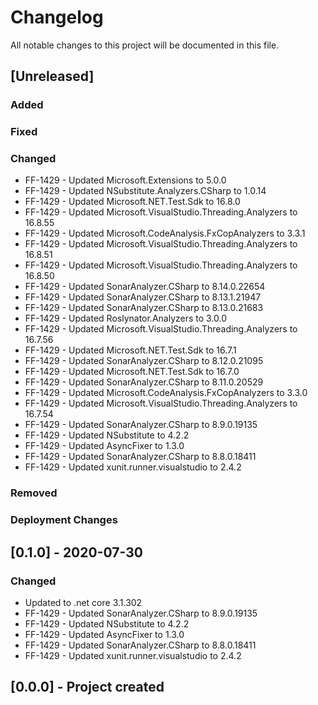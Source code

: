 # Changelog
All notable changes to this project will be documented in this file.

<!--
Please ADD ALL Changes to the UNRELASED SECTION and not a specific release
-->

## [Unreleased]
### Added
### Fixed
### Changed
- FF-1429 - Updated Microsoft.Extensions to 5.0.0
- FF-1429 - Updated NSubstitute.Analyzers.CSharp to 1.0.14
- FF-1429 - Updated Microsoft.NET.Test.Sdk to 16.8.0
- FF-1429 - Updated Microsoft.VisualStudio.Threading.Analyzers to 16.8.55
- FF-1429 - Updated Microsoft.CodeAnalysis.FxCopAnalyzers to 3.3.1
- FF-1429 - Updated Microsoft.VisualStudio.Threading.Analyzers to 16.8.51
- FF-1429 - Updated Microsoft.VisualStudio.Threading.Analyzers to 16.8.50
- FF-1429 - Updated SonarAnalyzer.CSharp to 8.14.0.22654
- FF-1429 - Updated SonarAnalyzer.CSharp to 8.13.1.21947
- FF-1429 - Updated SonarAnalyzer.CSharp to 8.13.0.21683
- FF-1429 - Updated Roslynator.Analyzers to 3.0.0
- FF-1429 - Updated Microsoft.VisualStudio.Threading.Analyzers to 16.7.56
- FF-1429 - Updated Microsoft.NET.Test.Sdk to 16.7.1
- FF-1429 - Updated SonarAnalyzer.CSharp to 8.12.0.21095
- FF-1429 - Updated Microsoft.NET.Test.Sdk to 16.7.0
- FF-1429 - Updated SonarAnalyzer.CSharp to 8.11.0.20529
- FF-1429 - Updated Microsoft.CodeAnalysis.FxCopAnalyzers to 3.3.0
- FF-1429 - Updated Microsoft.VisualStudio.Threading.Analyzers to 16.7.54
- FF-1429 - Updated SonarAnalyzer.CSharp to 8.9.0.19135
- FF-1429 - Updated NSubstitute to 4.2.2
- FF-1429 - Updated AsyncFixer to 1.3.0
- FF-1429 - Updated SonarAnalyzer.CSharp to 8.8.0.18411
- FF-1429 - Updated xunit.runner.visualstudio to 2.4.2
### Removed
### Deployment Changes

<!--
Releases that have at least been deployed to staging, BUT NOT necessarily released to live.  Changes should be moved from [Unreleased] into here as they are merged into the appropriate release branch
-->
## [0.1.0] - 2020-07-30
### Changed
- Updated to .net core 3.1.302
- FF-1429 - Updated SonarAnalyzer.CSharp to 8.9.0.19135
- FF-1429 - Updated NSubstitute to 4.2.2
- FF-1429 - Updated AsyncFixer to 1.3.0
- FF-1429 - Updated SonarAnalyzer.CSharp to 8.8.0.18411
- FF-1429 - Updated xunit.runner.visualstudio to 2.4.2

## [0.0.0] - Project created
